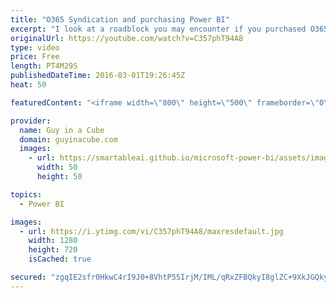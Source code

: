 ```yaml
---
title: "O365 Syndication and purchasing Power BI"
excerpt: "I look at a roadblock you may encounter if you purchased O365 from a Syndicated Partner. You won't be able to purchase Power BI Pro for these offerings. I look at some workarounds you can use to get up and running with Power BI.  https://powerbi.microsoft.com/en-us/documentation/powerbi-admin-syndication-partner/"
originalUrl: https://youtube.com/watch?v=C357phT94A8
type: video
price: Free
length: PT4M29S
publishedDateTime: 2016-03-01T19:26:45Z
heat: 50

featuredContent: "<iframe width=\"800\" height=\"500\" frameborder=\"0\" src=\"https://www.youtube.com/embed/C357phT94A8\" allow=\"accelerometer; autoplay; encrypted-media; gyroscope; picture-in-picture\" allowfullscreen></iframe>"

provider:
  name: Guy in a Cube
  domain: guyinacube.com
  images:
    - url: https://smartableai.github.io/microsoft-power-bi/assets/images/organizations/guyinacube.com-50x50.jpg
      width: 50
      height: 50

topics:
  - Power BI

images:
  - url: https://i.ytimg.com/vi/C357phT94A8/maxresdefault.jpg
    width: 1280
    height: 720
    isCached: true

secured: "zgqIE2sfr0HkwC4rI9J0+8VhtP5SIrjM/IML/qRxZFBQkyI8glZC+9XkJGQky7mqZD+urzM9KeCkyK8ha0ie3saZ6M4CXozT41DK9CnUwbxyA3wVsP1z1FYN3gx9kCnEL9p4AISPD111J/OV4pBdapbR+XlcS5sRfvqOT/8Fo0bRA2rMgOZ9M+d9LM4JF7w+TuD4KnGd6wBh9C7roeX4ozyhcwzFDM5xcv4bxVrGYpx5sV5eRz6XrkK6uYe56TYF9rQUyFpNnDO23JpfBdnMTtLJCdrs8oTfnnzTs5Q5Vs2bTVWHml5Dr8Jl3ndX4HYKzO8FP8ogEBPVXcyvp/kZz7n+/LfnW/lF0j+h70Z9V9Td2Z9UxAczzp/3CB6VCOXhwS9vT2YdI4INFutQ+A59Hb2oKZ+s6AQ+S5Y1BOcQmf0=;UQIkIPWtlBpdhVp2FumqNw=="
---
```


